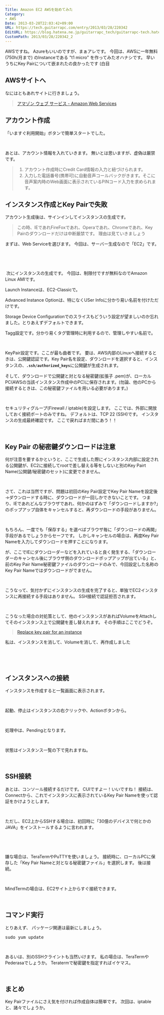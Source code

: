 ```yaml
---
Title: Amazon EC2 AWSを始めてみた
Category:
- AWS
Date: 2013-03-28T22:03:42+09:00
URL: https://tech.guitarrapc.com/entry/2013/03/28/220342
EditURL: https://blog.hatena.ne.jp/guitarrapc_tech/guitarrapc-tech.hatenablog.com/atom/entry/11696248318757675491
CustomPath: 2013/03/28/220342_2
---
```


<p>AWSですね。 Azureもいいのですが、まぁアレです。 今回は、AWSに一年無料(750h/月まで) のInstanceである "t1 micro" を作ってみたオハナシです。 早いうちにKey Pairについて嵌まれたの良かったです (白目 </p>
<h2>AWSサイトへ</h2>
<p>なにはともあれサイトに行きましょう。</p>
<blockquote><a href="http://aws.amazon.com/jp/" target="_blank">アマゾン ウェブ サービス - Amazon Web Services</a></blockquote>
<h2>アカウント作成</h2>
<p>「いますぐ利用開始」ボタンで簡単スタートでした。</p>
<p> </p>
<p>あとは、アカウント情報を入れていきます。 無いとは思いますが、虚偽は厳禁です。</p>
<blockquote>
<ol>
<li>アカウント作成時にCredit Card情報の入力と紐づけられます。</li>
<li>入力した電話番号(携帯可)に自動音声コールバックがきます。そこに音声案内時のWeb画面に表示されているPINコード入力を求められます。</li>
</ol>
</blockquote>
<h2>インスタンス作成とKey Pairで失敗</h2>
<p>アカウント生成後は、サインインしてインスタンスの生成です。</p>
<blockquote>この時、IEであれFireFoxであれ、Operaであれ、Chromeであれ、Key Pairのダウンロードだけは中断厳禁です。 理由は見ていきましょう</blockquote>
<p>まずは、Web Serviceを選びます。 今回は、サーバー生成なので「EC2」です。</p>
<p> </p>
<p> </p>
<p> 次にインスタンスの生成です。 今回は、制限付ですが無料なのでAmazon Linux AMIです。</p>
<p>Launch Instanceは、EC2-Classicで。</p>
<p>Advanced Instance Optionは、特になくUSer Infoに分かり易い名前を付けただけです。</p>
<p>Storage Device Configurationでのスライスもどういう設定が望ましいのか忘れました。とりあえずデフォルトできます。</p>
<p>Tagg設定です。分かり易くタグ管理時に利用するので、管理しやすい名前で。</p>
<p> </p>
<p>KeyPair設定です。ここが最も曲者です。 要は、AWS内部のLinuxへ接続するときは、公開鍵認証です。<span style="line-height: 1.5;">Key Pair名を設定、ダウンロードを選択すると、インスタンスの、</span><code><strong>.ssh/authorized_keys</strong></code><span style="line-height: 1.5;">に公開鍵が生成されます。</span></p>
<p>そして、ダウンロードで公開鍵と対となる秘密鍵(拡張子 .pem)が、ローカルPC(AWSの当該インスタンス作成中のPC)に保存されます。(勿論、他のPCから接続するときは、この秘密鍵ファイルを用いる必要があります。)</p>
<p> </p>
<p>セキュリティグループ(Firewall / iptable)を設定します。 ここでは、外部に開放しておく接続ポートのみですね。 デフォルトは、TCP 22 (SSH)です。 インスタンスの生成最終確認です。 ここで戻ればまだ間にあう！！ </p>
<p> </p>
<h2>Key Pair の秘密鍵ダウンロードは注意</h2>
<p>何が注意を要するかというと、ここで生成した際にインスタンス内部に設定される公開鍵が、EC2に接続してrootで差し替える等をしないと別のKey Pairt Name(公開鍵/秘密鍵のセット)に変更できません。</p>
<p> </p>
<p>さて、これは当然ですが、問題は初回のKey Pair設定でKey Pair Nameを設定後→ダウンロードする時に、ダウンロードが一回しかできないことです。 つまり、IEであれどんなブラウザであれ、何かのはずみで「ダウンロードしますか?」のポップアップ自体をキャンセルすると、再ダウンロードの手段がありません。</p>
<p> </p>
<p>もちろん、一度でも「保存する」を選べばブラウザ毎に「ダウンロードの再開」手段があるでしょうからセーフです。 しかしキャンセルの場合は、再度Key Pair Nameを入力してダウンロードを押すことになります。</p>
<p>が、ここでIEにダウンローダーなどを入れていると良く発生する、「ダウンローダーのキャンセル後にブラウザ側のダウンロードポップアップが出ている」と、前のKey Pair Name秘密鍵ファイルのダウンロードのみで、今回設定した名称のKey Pair Nameではダウンロードがでません。</p>
<p> </p>
<p>こうなって、気付かずにインスタンスの生成を完了すると、単独でEC2インスタンスに再接続する手段はありません。 SSH接続で認証拒否されます。</p>
<p> </p>
<p>こうなった場合の対処策として、他のインスタンスがあればVolumeをAttachしてそのインスタンス上で公開鍵を差し替えれます。 その手順はここでどうぞ。</p>
<blockquote><a href="https://forums.aws.amazon.com/msage.jspa?messageID=245314" target="_blank">Replace key pair for an instance</a></blockquote>
<p>私は、インスタンスを消して、Volumeを消して、再作成しました</p>
<p> </p>
<p> </p>
<h2>インスタンスへの接続</h2>
<p>インスタンスを作成すると一覧画面に表示されます。</p>
<p> </p>
<p>起動、停止はインスタンスの右クリックや、Actionボタンから。</p>
<p> </p>
<p>処理中は、Pendingとなります。</p>
<p> </p>
<p>状態はインスタンス一覧の下で見れますね。</p>
<p> </p>
<h2>SSH接続</h2>
<p>あとは、コンソール接続するだけです。 CUIですよー！いいですね！ 接続は、Connectから、これでインスタンスに表示されているKey Pair Nameを使って認証をかけようとします。</p>
<p> </p>
<p>ただし、EC2上からSSHする場合は、初回時に「30億のデバイスで何とかのJAVA」をインストールするように言われます。</p>
<p> </p>
<p> </p>
<p>嫌な場合は、TeraTermやPuTTYを使いましょう。 接続時に、ローカルPCに保存した「Key Pair Nameと対となる秘密鍵ファイル」を選択します。 後は接続。</p>
<p> </p>
<p>MindTermの場合は、EC2サイト上からすぐ接続できます。</p>
<p> </p>
<h2>コマンド実行</h2>
<p>とりあえず、 パッケージ関連は最新にしましょう。</p>
<pre class="brush: powershell">sudo yum update
</pre>
<p> </p>
<p>あるいは、別のSSHクライントも当然いけます。 私の場合は、TeraTermやPederasaでしょうか。 Teratermで秘密鍵を指定すればイケマス。</p>
<p> </p>
<h2>まとめ</h2>
<p>Key Pairファイルにさえ気を付ければ作成自体は簡単です。 次回は、iptableと、諸々でしょうか。</p>
